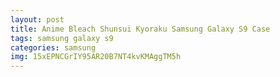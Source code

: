 ```yaml
---
layout: post
title: Anime Bleach Shunsui Kyoraku Samsung Galaxy S9 Case
tags: samsung galaxy s9
categories: samsung
img: 15xEPNCGrIY95AR20B7NT4kvKMAggTM5h
---
```

